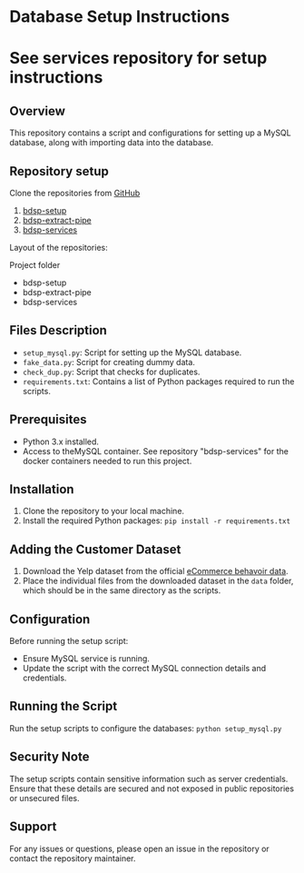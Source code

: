 # Database Setup Instructions
# See services repository for setup instructions

## Overview
This repository contains a script and configurations for setting up a MySQL database, along with  importing data into the database.

## Repository setup
Clone the repositories from [GitHub](https://github.com/dhbw-loerrach-wds22a)
1. [bdsp-setup](https://github.com/dhbw-loerrach-wds22a/bdsp-setup)
3. [bdsp-extract-pipe](https://github.com/dhbw-loerrach-wds22a/bdsp-extract-pipe)
4. [bdsp-services](https://github.com/dhbw-loerrach-wds22a/bdsp-services)

Layout of the repositories:

Project folder
  - bdsp-setup
  - bdsp-extract-pipe
  - bdsp-services

## Files Description
- `setup_mysql.py`: Script for setting up the MySQL database.
- `fake_data.py`: Script for creating dummy data.
- `check_dup.py`: Script that checks for duplicates.
- `requirements.txt`: Contains a list of Python packages required to run the scripts.

## Prerequisites
- Python 3.x installed.
- Access to theMySQL container. See repository "bdsp-services" for the docker containers needed to run this project.

## Installation
1. Clone the repository to your local machine.
2. Install the required Python packages:
```pip install -r requirements.txt```

## Adding the Customer Dataset
1. Download the Yelp dataset from the official [eCommerce behavoir data](https://www.kaggle.com/datasets/mkechinov/ecommerce-behavior-data-from-multi-category-store/).
2. Place the individual files from the downloaded dataset in the `data` folder, which should be in the same directory as the scripts.


## Configuration
Before running the setup script:

- Ensure MySQL service is running.
- Update the script with the correct MySQL connection details and credentials.

## Running the Script
Run the setup scripts to configure the databases:
```python setup_mysql.py```


## Security Note
The setup scripts contain sensitive information such as server credentials. Ensure that these details are secured and not exposed in public repositories or unsecured files.

## Support
For any issues or questions, please open an issue in the repository or contact the repository maintainer.

